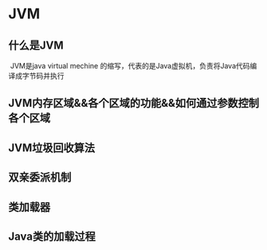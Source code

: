 # 					JVM

## 什么是JVM

​	JVM是java virtual mechine 的缩写，代表的是Java虚拟机，负责将Java代码编译成字节码并执行

## JVM内存区域&&各个区域的功能&&如何通过参数控制各个区域

## JVM垃圾回收算法

## 双亲委派机制

## 类加载器

## Java类的加载过程